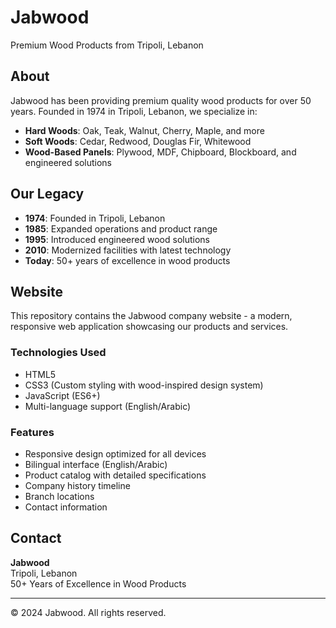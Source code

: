 # Jabwood

Premium Wood Products from Tripoli, Lebanon

## About

Jabwood has been providing premium quality wood products for over 50 years. Founded in 1974 in Tripoli, Lebanon, we specialize in:

- **Hard Woods**: Oak, Teak, Walnut, Cherry, Maple, and more
- **Soft Woods**: Cedar, Redwood, Douglas Fir, Whitewood
- **Wood-Based Panels**: Plywood, MDF, Chipboard, Blockboard, and engineered solutions

## Our Legacy

- **1974**: Founded in Tripoli, Lebanon
- **1985**: Expanded operations and product range
- **1995**: Introduced engineered wood solutions
- **2010**: Modernized facilities with latest technology
- **Today**: 50+ years of excellence in wood products

## Website

This repository contains the Jabwood company website - a modern, responsive web application showcasing our products and services.

### Technologies Used

- HTML5
- CSS3 (Custom styling with wood-inspired design system)
- JavaScript (ES6+)
- Multi-language support (English/Arabic)

### Features

- Responsive design optimized for all devices
- Bilingual interface (English/Arabic)
- Product catalog with detailed specifications
- Company history timeline
- Branch locations
- Contact information

## Contact

**Jabwood**  
Tripoli, Lebanon  
50+ Years of Excellence in Wood Products

---

© 2024 Jabwood. All rights reserved.

